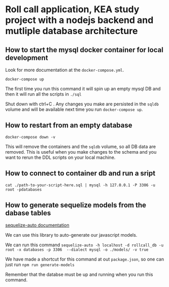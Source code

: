# Roll call application, KEA study project with a nodejs backend and mutliple database architecture

## How to start the mysql docker container for local development

Look for more documentation at the `docker-compose.yml`.

```
docker-compose up
```
The first time you run this command it will spin up an empty mysql DB and then it will run all the scripts in `./sql`

Shut down with ctrl+C . Any changes you make are persisted in the `sqldb` volume and will be available next time you run `docker-compose up`.

## How to restart from an empty database

```
docker-compose down -v
```

This will remove the containers and the `sqldb` volume, so all DB data are removed.
This is useful when you make changes to the schema and you want to rerun the DDL scripts on your local machine.

## How to connect to container db and run a sript

```
cat ./path-to-your-script-here.sql | mysql -h 127.0.0.1 -P 3306 -u root -pdatabases
```
## How to generate sequelize models from the dabase tables

[sequelize-auto documentation](https://www.npmjs.com/package/sequelize-auto)

We can use this library to auto-generate our javascript models.

We can run this command `sequelize-auto -h localhost -d rollcall_db -u root -x databases -p 3306  --dialect mysql -o ./models/ -v true`

We have made a shortcut for this command at out `package.json`, so one can just run `npm run generate-models`

Remember that the databse must be up and running when you run this command.